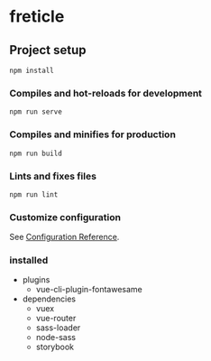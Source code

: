 # freticle

## Project setup

```
npm install
```

### Compiles and hot-reloads for development

```
npm run serve
```

### Compiles and minifies for production

```
npm run build
```

### Lints and fixes files

```
npm run lint
```

### Customize configuration

See [Configuration Reference](https://cli.vuejs.org/config/).

### installed

- plugins
  - vue-cli-plugin-fontawesame
- dependencies
  - vuex
  - vue-router
  - sass-loader
  - node-sass
  - storybook
